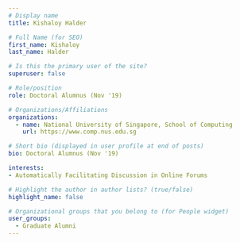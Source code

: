 ```yaml
---
# Display name
title: Kishaloy Halder

# Full Name (for SEO) 
first_name: Kishaloy
last_name: Halder

# Is this the primary user of the site?
superuser: false

# Role/position
role: Doctoral Alumnus (Nov '19)

# Organizations/Affiliations
organizations:
  - name: National University of Singapore, School of Computing
    url: https://www.comp.nus.edu.sg

# Short bio (displayed in user profile at end of posts)
bio: Doctoral Alumnus (Nov '19)

interests:
- Automatically Facilitating Discussion in Online Forums

# Highlight the author in author lists? (true/false)
highlight_name: false

# Organizational groups that you belong to (for People widget)
user_groups:
  - Graduate Alumni
---
```

